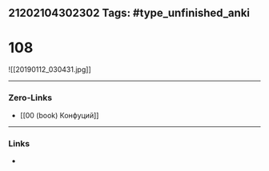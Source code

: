 21202104302302
Tags: #type_unfinished_anki 
---
# 108

![[20190112_030431.jpg]]

---
### Zero-Links
- [[00 (book) Конфуций]]
---
### Links
-